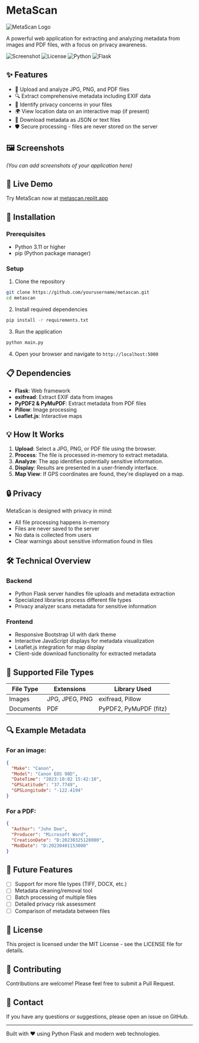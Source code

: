 # MetaScan

![MetaScan Logo](https://img.shields.io/badge/MetaScan-Metadata%20Extraction%20Tool-blue?style=for-the-badge&logo=data:image/svg+xml;base64,PHN2ZyB4bWxucz0iaHR0cDovL3d3dy53My5vcmcvMjAwMC9zdmciIHZpZXdCb3g9IjAgMCAyNCAyNCIgZmlsbD0ibm9uZSIgc3Ryb2tlPSJjdXJyZW50Q29sb3IiIHN0cm9rZS13aWR0aD0iMiIgc3Ryb2tlLWxpbmVjYXA9InJvdW5kIiBzdHJva2UtbGluZWpvaW49InJvdW5kIiBjbGFzcz0iZmVhdGhlciBmZWF0aGVyLXNlYXJjaCI+PGNpcmNsZSBjeD0iMTEiIGN5PSIxMSIgcj0iOCI+PC9jaXJjbGU+PGxpbmUgeDE9IjIxIiB5MT0iMjEiIHgyPSIxNi42NSIgeTI9IjE2LjY1Ij48L2xpbmU+PC9zdmc+)

A powerful web application for extracting and analyzing metadata from images and PDF files, with a focus on privacy awareness.

![Screenshot](https://img.shields.io/badge/Status-Active-success)
![License](https://img.shields.io/badge/License-MIT-blue)
![Python](https://img.shields.io/badge/Python-3.11-blue)
![Flask](https://img.shields.io/badge/Flask-2.0+-blue)

## ✨ Features

- 📁 Upload and analyze JPG, PNG, and PDF files
- 🔍 Extract comprehensive metadata including EXIF data
- 🚨 Identify privacy concerns in your files
- 🌍 View location data on an interactive map (if present)
- 💾 Download metadata as JSON or text files
- 🛡️ Secure processing - files are never stored on the server

## 🖼️ Screenshots

*(You can add screenshots of your application here)*

## 🚀 Live Demo

Try MetaScan now at [metascan.replit.app](https://metascan.replit.app)

## 🔧 Installation

### Prerequisites

- Python 3.11 or higher
- pip (Python package manager)

### Setup

1. Clone the repository
```bash
git clone https://github.com/yourusername/metascan.git
cd metascan
```

2. Install required dependencies
```bash
pip install -r requirements.txt
```

3. Run the application
```bash
python main.py
```

4. Open your browser and navigate to `http://localhost:5000`

## 📋 Dependencies

- **Flask**: Web framework
- **exifread**: Extract EXIF data from images
- **PyPDF2 & PyMuPDF**: Extract metadata from PDF files
- **Pillow**: Image processing
- **Leaflet.js**: Interactive maps

## 💡 How It Works

1. **Upload**: Select a JPG, PNG, or PDF file using the browser.
2. **Process**: The file is processed in-memory to extract metadata.
3. **Analyze**: The app identifies potentially sensitive information.
4. **Display**: Results are presented in a user-friendly interface.
5. **Map View**: If GPS coordinates are found, they're displayed on a map.

## 🔒 Privacy

MetaScan is designed with privacy in mind:
- All file processing happens in-memory
- Files are never saved to the server
- No data is collected from users
- Clear warnings about sensitive information found in files

## 🛠️ Technical Overview

### Backend
- Python Flask server handles file uploads and metadata extraction
- Specialized libraries process different file types
- Privacy analyzer scans metadata for sensitive information

### Frontend
- Responsive Bootstrap UI with dark theme
- Interactive JavaScript displays for metadata visualization
- Leaflet.js integration for map display
- Client-side download functionality for extracted metadata

## 🧪 Supported File Types

| File Type | Extensions | Library Used |
|-----------|------------|--------------|
| Images    | JPG, JPEG, PNG | exifread, Pillow |
| Documents | PDF | PyPDF2, PyMuPDF (fitz) |

## 🔍 Example Metadata

### For an image:
```json
{
  "Make": "Canon",
  "Model": "Canon EOS 90D",
  "DateTime": "2023:10:02 15:42:10",
  "GPSLatitude": "37.7749",
  "GPSLongitude": "-122.4194"
}
```

### For a PDF:
```json
{
  "Author": "John Doe",
  "Producer": "Microsoft Word",
  "CreationDate": "D:20230325120000",
  "ModDate": "D:20230401153000"
}
```

## 🔮 Future Features

- [ ] Support for more file types (TIFF, DOCX, etc.)
- [ ] Metadata cleaning/removal tool
- [ ] Batch processing of multiple files
- [ ] Detailed privacy risk assessment
- [ ] Comparison of metadata between files

## 📜 License

This project is licensed under the MIT License - see the LICENSE file for details.

## 🤝 Contributing

Contributions are welcome! Please feel free to submit a Pull Request.

## 📧 Contact

If you have any questions or suggestions, please open an issue on GitHub.

---

Built with ❤️ using Python Flask and modern web technologies.